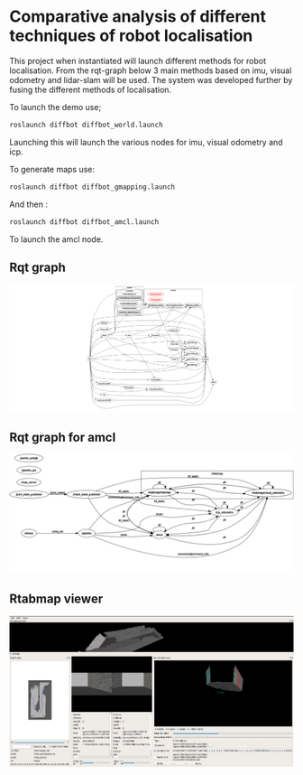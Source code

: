# Comparative analysis of different techniques of robot localisation

 This project when instantiated will launch different methods for robot localisation. From the rqt-graph below 3 main methods based on imu, visual odometry and lidar-slam will be used. The system was developed further by fusing the different methods of localisation.


To launch the demo use;

```sh
roslaunch diffbot diffbot_world.launch
```

Launching this will launch the various nodes for imu, visual odometry and icp.  

To generate maps use:

```sh
roslaunch diffbot diffbot_gmapping.launch
```

And then :

```sh
roslaunch diffbot diffbot_amcl.launch
```

To launch the amcl node.

## Rqt graph

![alt text](https://github.com/darnelfab/diffbot_loc/blob/v5-dev/pictures/rqt.png?raw=true)

## Rqt graph for amcl

![alt text](https://github.com/darnelfab/diffbot_loc/blob/v5-dev/pictures/rosgraph_amcl.png?raw=true)

## Rtabmap viewer

![alt text](https://github.com/darnelfab/diffbot_loc/blob/v5-dev/pictures/rtabmap-viewer.png?raw=true)



